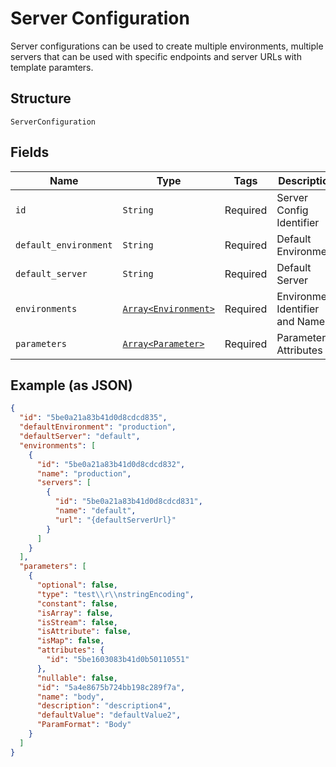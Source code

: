
# Server Configuration

Server configurations can be used to create multiple environments, multiple servers that can be used with specific endpoints and server URLs with template paramters.

## Structure

`ServerConfiguration`

## Fields

| Name | Type | Tags | Description |
|  --- | --- | --- | --- |
| `id` | `String` | Required | Server Config Identifier |
| `default_environment` | `String` | Required | Default Environment |
| `default_server` | `String` | Required | Default Server |
| `environments` | [`Array<Environment>`](../../doc/models/environment.md) | Required | Environment Identifier and Name |
| `parameters` | [`Array<Parameter>`](../../doc/models/parameter.md) | Required | Parameter Attributes |

## Example (as JSON)

```json
{
  "id": "5be0a21a83b41d0d8cdcd835",
  "defaultEnvironment": "production",
  "defaultServer": "default",
  "environments": [
    {
      "id": "5be0a21a83b41d0d8cdcd832",
      "name": "production",
      "servers": [
        {
          "id": "5be0a21a83b41d0d8cdcd831",
          "name": "default",
          "url": "{defaultServerUrl}"
        }
      ]
    }
  ],
  "parameters": [
    {
      "optional": false,
      "type": "test\\r\\nstringEncoding",
      "constant": false,
      "isArray": false,
      "isStream": false,
      "isAttribute": false,
      "isMap": false,
      "attributes": {
        "id": "5be1603083b41d0b50110551"
      },
      "nullable": false,
      "id": "5a4e8675b724bb198c289f7a",
      "name": "body",
      "description": "description4",
      "defaultValue": "defaultValue2",
      "ParamFormat": "Body"
    }
  ]
}
```

